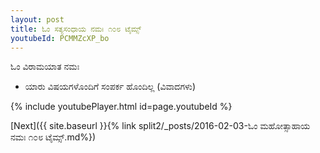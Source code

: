 ```yaml
---
layout: post
title: ಓಂ ಸತ್ಯಸಂಧಾಯ ನಮಃ ೧೦೮ ಟೈಮ್ಸ್
youtubeId: PCMMZcXP_bo
---
```

 
 
 ಓಂ ವಿರಾಮಯಾತ ನಮಃ  
 
 -  ಯಾರು ವಿಷಯಗಳೊಂದಿಗೆ ಸಂಪರ್ಕ ಹೊಂದಿಲ್ಲ (ವಿವಾದಗಳು) 
 
  
 
  
 
 
 
 
 
 


{% include youtubePlayer.html id=page.youtubeId %}
 
[Next]({{ site.baseurl }}{% link  split2/_posts/2016-02-03-ಓಂ ಮಹೋತ್ಸಾಹಾಯ ನಮಃ ೧೦೮ ಟೈಮ್ಸ್.md%})
 
